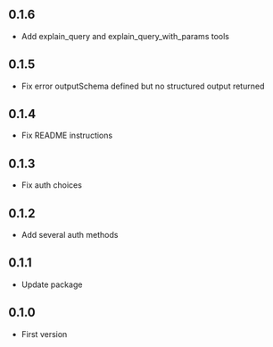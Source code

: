 ## 0.1.6 ##
* Add explain_query and explain_query_with_params tools

## 0.1.5 ##
* Fix error outputSchema defined but no structured output returned

## 0.1.4 ##
* Fix README instructions

## 0.1.3 ##
* Fix auth choices

## 0.1.2 ##
* Add several auth methods

## 0.1.1 ##
* Update package

## 0.1.0 ##
* First version

